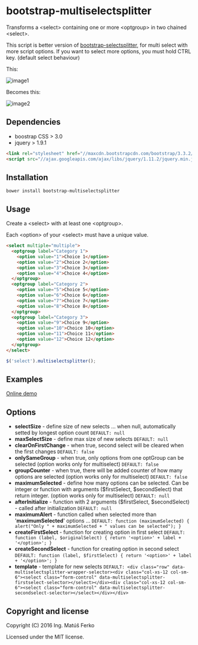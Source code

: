 # bootstrap-multiselectsplitter

Transforms a &lt;select&gt; containing one or more &lt;optgroup&gt; in two chained &lt;select&gt;.

This script is better version of [bootstrap-selectsplitter](https://github.com/xavierfaucon/bootstrap-selectsplitter), for multi select with more script options.
If you want to select more options, you must hold CTRL key. (default select behaviour)

This:

![image1](http://img4.hostingpics.net/pics/927121bootstrapselectsplitterimage1.png)

Becomes this:

![image2](http://img4.hostingpics.net/pics/997752bootstrapselectsplitterimage2.png)


## Dependencies
- boostrap CSS > 3.0
- jquery > 1.9.1
```HTML
<link rel="stylesheet" href="//maxcdn.bootstrapcdn.com/bootstrap/3.3.2/css/bootstrap.min.css">
<script src="//ajax.googleapis.com/ajax/libs/jquery/1.11.2/jquery.min.js"></script>
```

## Installation

```
bower install bootstrap-multiselectsplitter
```


## Usage

Create a &lt;select&gt; with at least one &lt;optgroup&gt;.

Each &lt;option&gt; of your &lt;select&gt; must have a unique value.

```HTML
<select multiple="multiple">
  <optgroup label="Category 1">
    <option value="1">Choice 1</option>
    <option value="2">Choice 2</option>
    <option value="3">Choice 3</option>
    <option value="4">Choice 4</option>
  </optgroup>
  <optgroup label="Category 2">
    <option value="5">Choice 5</option>
    <option value="6">Choice 6</option>
    <option value="7">Choice 7</option>
    <option value="8">Choice 8</option>
  </optgroup>
  <optgroup label="Category 3">
    <option value="9">Choice 9</option>
    <option value="10">Choice 10</option>
    <option value="11">Choice 11</option>
    <option value="12">Choice 12</option>
  </optgroup>
</select>
```
```JavaScript
$('select').multiselectsplitter();
```

## Examples

[Online demo](https://jsfiddle.net/j4vprjsg/)


## Options
* **selectSize** - define size of new selects ... when null, automatically setted by longest option count `DEFAULT: null`
* **maxSelectSize** - define max size of new selects `DEFAULT: null`
* **clearOnFirstChange** - when true, second select will be cleared when the first changes `DEFAULT: false`
* **onlySameGroup** - when true, only options from one optGroup can be selected (option works only for multiselect) `DEFAULT: false`
* **groupCounter** - when true, there will be added counter of how many options are selected  (option works only for multiselect) `DEFAULT: false`
* **maximumSelected** - define how many options can be selected. Can be integer or function with arguments ($firstSelect, $secondSelect) that return integer. (option works only for multiselect) `DEFAULT: null`
* **afterInitialize** - function with 2 arguments ($firstSelect, $secondSelect) - called after initialization `DEFAULT: null`
* **maximumAlert** - function called when selected more than '**maximumSelected**' options ... `DEFAULT: function (maximumSelected) { alert("Only " + maximumSelected + " values can be selected"); }`
* **createFirstSelect** - function for creating option in first select `DEFAULT: function (label, $originalSelect) { return '<option>' + label + '</option>'; }`
* **createSecondSelect** - function for creating option in second select `DEFAULT: function (label, $firstSelect) { return '<option>' + label + '</option>'; }`
* **template** - template for new selects `DEFAULT: <div class="row" data-multiselectsplitter-wrapper-selector><div class="col-xs-12 col-sm-6"><select class="form-control" data-multiselectsplitter-firstselect-selector></select></div><div class="col-xs-12 col-sm-6"><select class="form-control" data-multiselectsplitter-secondselect-selector></select></div></div>`

## Copyright and license

Copyright (C) 2016 Ing. Matúš Ferko

Licensed under the MIT license.